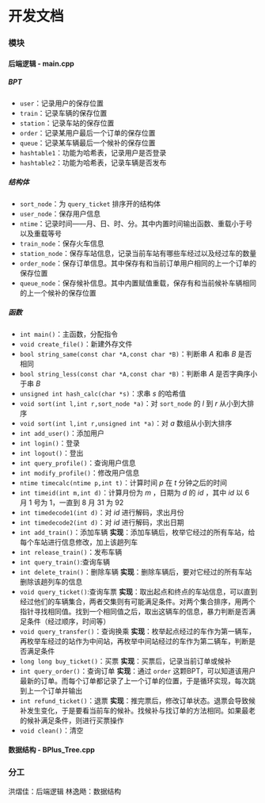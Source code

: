 # 开发文档

### 模块

#### 后端逻辑 - main.cpp

##### BPT

+ `user`：记录用户的保存位置
+ `train`：记录车辆的保存位置
+ `station`：记录车站的保存位置
+ `order`：记录某用户最后一个订单的保存位置
+ `queue`：记录某车辆最后一个候补的保存位置
+ `hashtable1`：功能为哈希表，记录用户是否登录
+ `hashtable2`：功能为哈希表，记录车辆是否发布

##### 结构体

+ `sort_node`：为 `query_ticket` 排序开的结构体
+ `user_node`：保存用户信息
+ `ntime`：记录时间——月、日、时、分。其中内置时间输出函数、重载小于号以及重载等号
+ `train_node`：保存火车信息
+ `station_node`：保存车站信息，记录当前车站有哪些车经过以及经过车的数量
+ `order_node`：保存订单信息。其中保存有和当前订单用户相同的上一个订单的保存位置
+ `queue_node`：保存候补信息。其中内置赋值重载，保存有和当前候补车辆相同的上一个候补的保存位置

##### 函数

+ `int main()`：主函数，分配指令
+ `void create_file()`：新建外存文件
+ `bool string_same(const char *A,const char *B)`：判断串 $A$ 和串 $B$ 是否相同
+ `bool string_less(const char *A,const char *B)`：判断串 $A$ 是否字典序小于串 $B$
+ `unsigned int hash_calc(char *s)`：求串 $s$ 的哈希值
+ `void sort(int l,int r,sort_node *a)`：对 `sort_node` 的 $l$ 到 $r$ 从小到大排序
+ `void sort(int l,int r,unsigned int *a)`：对 $a$ 数组从小到大排序
+ `int add_user()`：添加用户
+ `int login()`：登录
+ `int logout()`：登出
+ `int query_profile()`：查询用户信息
+ `int modify_profile()`：修改用户信息
+ `ntime timecalc(ntime p,int t)`：计算时间 $p$ 在 $t$ 分钟之后的时间
+ `int timeid(int m,int d)`：计算月份为 $m$ ，日期为 $d$ 的 $id$ ，其中 $id$ 以 $6$ 月 $1$ 号为 $1$，一直到 $8$ 月 $31$ 为 $92$
+ `int timedecode1(int d)`：对 $id$ 进行解码，求出月份
+ `int timedecode2(int d)`：对 $id$ 进行解码，求出日期
+ `int add_train()`：添加车辆
**实现**：添加车辆后，枚举它经过的所有车站，给每个车站进行信息修改，加上该趟列车
+ `int release_train()`：发布车辆
+ `int query_train()`:查询车辆
+ `int delete_train()`：删除车辆
**实现**：删除车辆后，要对它经过的所有车站删除该趟列车的信息
+ `void query_ticket()`:查询车票
**实现**：取出起点和终点的车站信息，可以直到经过他们的车辆集合，两者交集则有可能满足条件。对两个集合排序，用两个指针寻找相同值。找到一个相同值之后，取出这辆车的信息，暴力判断是否满足条件（经过顺序，时间等）
+ `void query_transfer()`：查询换乘
**实现**：枚举起点经过的车作为第一辆车，再枚举车经过的站作为中间站，再枚举中间站经过的车作为第二辆车，判断是否满足条件
+ `long long buy_ticket()`：买票
**实现**：买票后，记录当前订单或候补
+ `int query_order()`：查询订单
**实现**：通过 `order` 这颗BPT，可以知道该用户最新的订单。而每个订单都记录了上一个订单的位置，于是循环实现，每次跳到上一个订单并输出
+ `int refund_ticket()`：退票
**实现**：推完票后，修改订单状态。退票会导致候补发生变化，于是要看当前车的候补。找候补与找订单的方法相同。如果最老的候补满足条件，则进行买票操作
+ `void clean()`：清空

#### 数据结构 - BPlus_Tree.cpp

### 分工
洪熠佳：后端逻辑
林逸飏：数据结构
